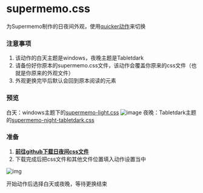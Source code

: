 # supermemo.css

为Supermemo制作的日夜间外观，使用[quicker动作](https://getquicker.net/Sharedaction?code=5466a227-10bf-4177-1528-08db213847bc&fromMyShare=True)来切换

### 注意事项

1. 该动作的白天主题是windows，夜晚主题是Tabletdark
2. 请备份好你原本的supermemo.css文件，该动作会覆盖你原来的css文件（也就是你原来的外观文件）
3. 外观更换完毕后默认会回到原本阅读的元素

### 预览

白天：windows主题下的[supermemo-light.css](https://github.com/github-gracefeng/supermemo.css/blob/main/supermemo-light.css)
![image](https://user-images.githubusercontent.com/119791464/228283376-12a1fc4b-6117-449d-972b-736615cc5922.png)
夜晚：Tabletdark主题的[supermemo-night-tabletdark.css](https://github.com/github-gracefeng/supermemo.css/blob/main/supermemo-night-tabletdark.css)


### 准备

1. [**前往github下载日夜间css文件**](https://github.com/github-gracefeng/supermemo.css)
2. 下载完成后把css文件和其他文件位置填入动作设置当中

![img](https://raw.githubusercontent.com/github-gracefeng/picture/PicGo/130225_680860_image.png?token=A4R562BTWIW76ACN2C3U57TECKEGW)

开始动作后选择白天或夜晚，等待更换结束
